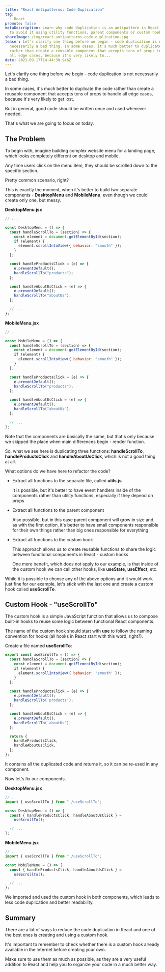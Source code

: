 ```yaml
---
title: "React Antipatterns: Code Duplication"
tag:
  - React
promote: false
metaDescription: Learn why code duplication is an antipattern in React and how
  to avoid it using utility functions, parent components or custom hooks.
shareImage: /img/react-antipatterns-code-duplication.jpg
teaser: Let's clarify one thing before we begin - code duplication is not
  necessarily a bad thing. In some cases, it's much better to duplicate the code
  rather than create a reusable component that accepts tons of props to handle
  all edge cases, because it's very likely to...
date: 2021-09-17T14:44:30.946Z
---
```

Let's clarify one thing before we begin - code duplication is not necessarily a bad thing.

In some cases, it's much better to duplicate the code rather than create a reusable component that accepts tons of props to handle all edge cases, because it's very likely to get lost.

But in general, good code should be written once and used whenever needed.

That's what we are going to focus on today.

## The Problem

To begin with, imagine building complex website menu for a landing page, which looks completely different on desktop and mobile.

Any time users click on the menu item, they should be scrolled down to the specific section.

Pretty common scenario, right?

This is exactly the moment, when it's better to build two separate components - **DesktopMenu** and **MobileMenu**, even though we could create only one, but messy.

**DesktopMenu.jsx**

```jsx
// ...

const DesktopMenu = () => {
  const handleScrollTo = (section) => {
    const element = document.getElementById(section);
    if (element) {
      element.scrollIntoView({ behavior: "smooth" });
    }
  };

  const handleProductsClick = (e) => {
    e.preventDefault();
    handleScrollTo("products");
  };

  const handleAboutUsClick = (e) => {
    e.preventDefault();
    handleScrollTo("aboutUs");
  };

  // ...
};
```

**MobileMenu.jsx**

```jsx
// ...

const MobileMenu = () => {
  const handleScrollTo = (section) => {
    const element = document.getElementById(section);
    if (element) {
      element.scrollIntoView({ behavior: "smooth" });
    }
  };

  const handleProductsClick = (e) => {
    e.preventDefault();
    handleScrollTo("products");
  };

  const handleAboutUsClick = (e) => {
    e.preventDefault();
    handleScrollTo("aboutUs");
  };

  // ...
};
```

Note that the components are basically the same, but that's only because we skipped the place when main differences begin - render function.

So, what we see here is duplicating three functions: **handleScrollTo**, **handleProductsClick** and **handleAboutUsClick**, which is not a good thing at all.

What options do we have here to refactor the code?

* Extract all functions to the separate file, called **utils.js**

  It is possible, but it's better to have event handlers inside of the components rather than utility functions, especially if they depend on props
* Extract all functions to the parent component

  Also possible, but in this case parent component will grow in size and, as with the first option, it's better to have small components responsible for their own things rather than big ones responsible for everything
* Extract all functions to the custom hook

  This approach allows us to create reusable functions to share the logic between functional components in React - custom hooks.

  One more benefit, which does not apply to our example, is that inside of the custom hook we can call other hooks, like **useState**, **useEffect**, etc.

While it is possible to choose any of the above options and it would work just fine for our example, let's stick with the last one and create a custom hook called **useScrollTo**.

## Custom Hook - "useScrollTo"

The custom hook is a simple JavaScript function that allows us to compose built-in hooks to reuse some logic between functional React components.

The name of the custom hook should start with **use** to follow the naming convention for hooks (all hooks in React start with this word, right?).

Create a file named **useScrollTo**:

```jsx
export const useScrollTo = () => {
  const handleScrollTo = (section) => {
    const element = document.getElementById(section);
    if (element) {
      element.scrollIntoView({ behavior: 'smooth' });
    }
  };

  const handleProductsClick = (e) => {
    e.preventDefault();
    handleScrollTo('products');
  };

  const handleAboutUsClick = (e) => {
    e.preventDefault();
    handleScrollTo('aboutUs');
  };

  return {
    handleProductsClick,
    handleAboutUsClick,
  };
};
```

It contains all the duplicated code and returns it, so it can be re-used in any component.

Now let's fix our components.

**DesktopMenu.jsx**

```jsx
// ...
import { useScrollTo } from "./useScrollTo";

const DesktopMenu = () => {
  const { handleProductsClick, handleAboutUsClick } =
    useScrollTo();

  // ...
};
```

**MobileMenu.jsx**

```jsx
// ...
import { useScrollTo } from "./useScrollTo";

const MobileMenu = () => {
  const { handleProductsClick, handleAboutUsClick } =
    useScrollTo();

  // ...
};
```

We imported and used the custom hook in both components, which leads to less code duplication and better readability.

## Summary

There are a lot of ways to reduce the code duplication in React and one of the best ones is creating and using a custom hook.

It's important to remember to check whether there is a custom hook already available in the Internet before creating your own.

Make sure to use them as much as possible, as they are a very useful addition to React and help you to organize your code in a much better way.